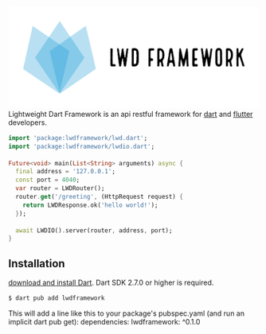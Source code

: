 ![LWD-Framework](https://github.com/emirg1989/LWD-Framework/blob/main/logo_transparent_background.png)
Lightweight Dart Framework is an api restful framework for [dart](https://dart.dev/) and [flutter](https://flutter.dev/) developers.

```dart
import 'package:lwdframework/lwd.dart';
import 'package:lwdframework/lwdio.dart';

Future<void> main(List<String> arguments) async {
  final address = '127.0.0.1';
  const port = 4040;
  var router = LWDRouter();
  router.get('/greeting', (HttpRequest request) {
    return LWDResponse.ok('hello world!');
  });

  await LWDIO().server(router, address, port);
}
```
## Installation

[download and install Dart](https://dart.dev/get-dart).
Dart SDK 2.7.0 or higher is required.

```bash
$ dart pub add lwdframework
```
This will add a line like this to your package's pubspec.yaml (and run an implicit dart pub get):
dependencies:
  lwdframework: ^0.1.0
